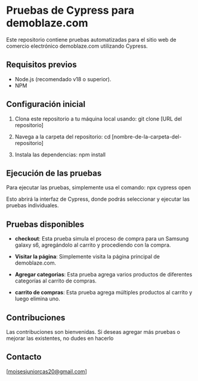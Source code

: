 
# Pruebas de Cypress para demoblaze.com

Este repositorio contiene pruebas automatizadas para el sitio web de comercio electrónico demoblaze.com utilizando Cypress.

## Requisitos previos

- Node.js (recomendado v18 o superior).
- NPM 

## Configuración inicial

1. Clona este repositorio a tu máquina local usando: 
git clone [URL del repositorio]

2. Navega a la carpeta del repositorio:
cd [nombre-de-la-carpeta-del-repositorio]

3. Instala las dependencias: 
npm install 

## Ejecución de las pruebas

Para ejecutar las pruebas, simplemente usa el comando:
 npx cypress open 


Esto abrirá la interfaz de Cypress, donde podrás seleccionar y ejecutar las pruebas individuales.

## Pruebas disponibles

- **checkout**: Esta prueba simula el proceso de compra para un Samsung galaxy s6, agregándolo al carrito y procediendo con la compra.
  
- **Visitar la página**: Simplemente visita la página principal de demoblaze.com.

- **Agregar categorias**: Esta prueba agrega varios productos de diferentes categorías al carrito de compras.

- **carrito de compras**: Esta prueba agrega múltiples productos al carrito y luego elimina uno.

## Contribuciones

Las contribuciones son bienvenidas. Si deseas agregar más pruebas o mejorar las existentes, no dudes en hacerlo



## Contacto

[moisesjuniorcas20@gmail.com] 

